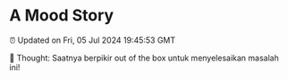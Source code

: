 # A Mood Story

⏰ Updated on Fri, 05 Jul 2024 19:45:53 GMT

💭 Thought: Saatnya berpikir out of the box untuk menyelesaikan masalah ini!

